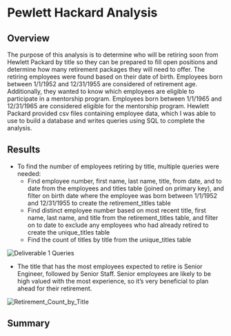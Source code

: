 # Pewlett Hackard Analysis

## Overview

The purpose of this analysis is to determine who will be retiring soon from Hewlett Packard by title so they can be prepared to fill open positions and determine how many retirement packages they will need to offer. The retiring employees were found based on their date of birth.  Employees born between 1/1/1952 and 12/31/1955 are considered of retirement age. Additionally, they wanted to know which employees are eligible to participate in a mentorship program. Employees born between 1/1/1965 and 12/31/1965 are considered eligible for the mentorship program. Hewlett Packard provided csv files containing employee data, which I was able to use to build a database and writes queries using SQL to complete the analysis.

## Results

* To find the number of employees retiring by title, multiple queries were needed:
   *  Find employee number, first name, last name, title, from date, and to date from the employees and titles table (joined on primary key), and filter on birth date where the employee was born between 1/1/1952 and 12/31/1955 to create the retirement_titles table
   *  Find distinct employee number based on most recent title, first name, last name, and title from the retirement_titles table, and filter on to date to exclude any employees who had already retired to create the unique_titles table
   *  Find the count of titles by title from the unique_titles table

![Deliverable 1 Queries](https://user-images.githubusercontent.com/115508658/205504310-ec7a0fec-83e3-4f22-8b31-b06030a64490.png)


* The title that has the most employees expected to retire is Senior Engineer, followed by Senior Staff. Senior employees are likely to be high valued with the most experience, so it’s very beneficial to plan ahead for their retirement.

![Retirement_Count_by_Title](https://user-images.githubusercontent.com/115508658/205503761-9d10ca29-0ec9-428f-9c77-5dfbfc09860e.png)


## Summary
